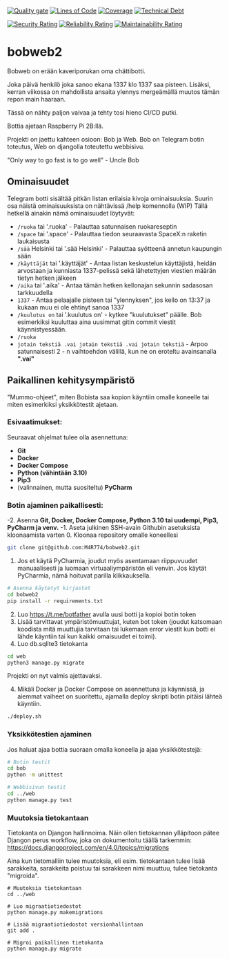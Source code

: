 [![Quality gate](https://github.com/M4R774/bobweb2/actions/workflows/quality_gate.yml/badge.svg)](https://github.com/M4R774/bobweb2/actions/workflows/quality_gate.yml)
[![Lines of Code](https://sonarcloud.io/api/project_badges/measure?project=M4R774_bobweb2&metric=ncloc)](https://sonarcloud.io/summary/new_code?id=M4R774_bobweb2)
[![Coverage](https://sonarcloud.io/api/project_badges/measure?project=M4R774_bobweb2&metric=coverage)](https://sonarcloud.io/summary/new_code?id=M4R774_bobweb2)
[![Technical Debt](https://sonarcloud.io/api/project_badges/measure?project=M4R774_bobweb2&metric=sqale_index)](https://sonarcloud.io/summary/new_code?id=M4R774_bobweb2)

[![Security Rating](https://sonarcloud.io/api/project_badges/measure?project=M4R774_bobweb2&metric=security_rating)](https://sonarcloud.io/summary/new_code?id=M4R774_bobweb2)
[![Reliability Rating](https://sonarcloud.io/api/project_badges/measure?project=M4R774_bobweb2&metric=reliability_rating)](https://sonarcloud.io/summary/new_code?id=M4R774_bobweb2)
[![Maintainability Rating](https://sonarcloud.io/api/project_badges/measure?project=M4R774_bobweb2&metric=sqale_rating)](https://sonarcloud.io/summary/new_code?id=M4R774_bobweb2)

# bobweb2

Bobweb on erään kaveriporukan oma chättibotti. 

Joka päivä henkilö joka sanoo ekana 1337 klo 1337 saa pisteen. Lisäksi, kerran viikossa on mahdollista ansaita ylennys mergeämällä muutos tämän repon main haaraan. 

Tässä on nähty paljon vaivaa ja tehty tosi hieno CI/CD putki. 

Bottia ajetaan Raspberry Pi 2B:llä. 

Projekti on jaettu kahteen osioon: Bob ja Web. Bob on Telegram botin toteutus, Web on djangolla toteutettu webbisivu. 

"Only way to go fast is to go well" - Uncle Bob

## Ominaisuudet

Telegram botti sisältää pitkän listan erilaisia kivoja ominaisuuksia. Suurin osa näistä ominaisuuksista on nähtävissä /help komennolla (WIP)
Tällä hetkellä ainakin nämä ominaisuudet löytyvät: 
- `/ruoka` tai '.ruoka' - Palauttaa satunnaisen ruokareseptin
- `/space` tai '.space' - Palauttaa tiedon seuraavasta SpaceX:n raketin laukaisusta
- `/sää` Helsinki tai '.sää Helsinki' - Palauttaa syötteenä annetun kaupungin sään
- `/käyttäjät` tai '.käyttäjät' - Antaa listan keskustelun käyttäjistä, heidän arvostaan ja kunniasta 1337-pelissä sekä lähetettyjen viestien määrän tietyn hetken jälkeen
- `/aika` tai '.aika' - Antaa tämän hetken kellonajan sekunnin sadasosan tarkkuudella
- `1337` - Antaa pelaajalle pisteen tai "ylennyksen", jos kello on 13:37 ja kukaan muu ei ole ehtinyt sanoa 1337
- `/kuulutus on` tai '.kuulutus on' - kytkee "kuulutukset" päälle. Bob esimerkiksi kuuluttaa aina uusimmat gitin commit viestit käynnistyessään. 
- `/ruoka`
- `jotain tekstiä .vai jotain tekstiä .vai jotain tekstiä` - Arpoo satunnaisesti 2 - n vaihtoehdon välillä, kun ne on eroteltu avainsanalla **".vai"**

## Paikallinen kehitysympäristö

"Mummo-ohjeet", miten Bobista saa kopion käyntiin omalle koneelle tai miten esimerkiksi yksikkötestit ajetaan. 

### Esivaatimukset:

Seuraavat ohjelmat tulee olla asennettuna:
- **Git**
- **Docker**
- **Docker Compose**
- **Python (vähintään 3.10)**
- **Pip3**
- (valinnainen, mutta suositeltu) **PyCharm**

### Botin ajaminen paikallisesti:

-2. Asenna **Git, Docker, Docker Compose, Python 3.10 tai uudempi, Pip3, PyCharm ja venv.** 
-1. Aseta julkinen SSH-avain Githubin asetuksista kloonaamista varten
0. Kloonaa repository omalle koneellesi

```sh
git clone git@github.com:M4R774/bobweb2.git
```

1. Jos et käytä PyCharmia, joudut myös asentamaan riippuvuudet manuaalisesti ja luomaan
virtuaaliympäristön eli venvin. Jos käytät PyCharmia, nämä hoituvat parilla klikkauksella.

```sh
# Asenna käytetyt kirjastot
cd bobweb2
pip install -r requirements.txt
```

2. Luo https://t.me/botfather avulla uusi botti ja kopioi botin token
2. Lisää tarvittavat ympäristömuuttujat, kuten bot token (joudut katsomaan koodista mitä muuttujia tarvitaan tai lukemaan error viestit kun botti ei lähde käyntiin tai kun kaikki omaisuudet ei toimi).
3. Luo db.sqlite3 tietokanta

```sh
cd web
python3 manage.py migrate
```

Projekti on nyt valmis ajettavaksi. 

4. Mikäli Docker ja Docker Compose on asennettuna ja käynnissä, ja aiemmat vaiheet on suoritettu,
ajamalla deploy skripti botin pitäisi lähteä käyntiin. 

```sh
./deploy.sh
```

### Yksikkötestien ajaminen

Jos haluat ajaa bottia suoraan omalla koneella ja ajaa yksikkötestejä:

```sh
# Botin testit
cd bob
python -m unittest

# Webbisivun testit
cd ../web
python manage.py test
```

### Muutoksia tietokantaan

Tietokanta on Djangon hallinnoima. Näin ollen tietokannan ylläpitoon pätee Djangon perus workflow, joka on dokumentoitu täällä tarkemmin: https://docs.djangoproject.com/en/4.0/topics/migrations 

Aina kun tietomalliin tulee muutoksia, eli esim. tietokantaan tulee lisää sarakkeita, sarakkeita poistuu tai sarakkeen nimi muuttuu, tulee tietokanta "migroida". 

```
# Muutoksia tietokantaan
cd ../web

# Luo migraatiotiedostot
python manage.py makemigrations

# Lisää migraatiotiedostot versionhallintaan
git add .

# Migroi paikallinen tietokanta
python manage.py migrate
```
